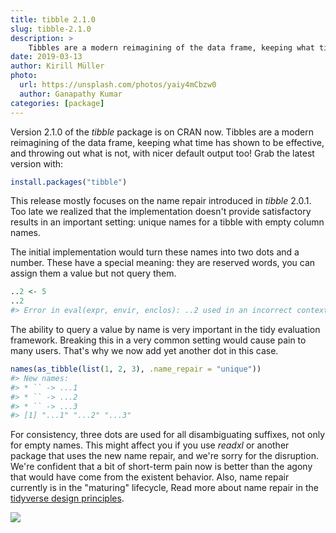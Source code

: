 ```yaml
---
title: tibble 2.1.0
slug: tibble-2.1.0
description: >
    Tibbles are a modern reimagining of the data frame, keeping what time has shown to be effective, and throwing out what is not, with nicer default output too! This article describes and motivates the latest minor release.
date: 2019-03-13
author: Kirill Müller
photo:
  url: https://unsplash.com/photos/yaiy4mCbzw0
  author: Ganapathy Kumar
categories: [package]
---
```





<STYLE type='text/css' scoped>
PRE.fansi SPAN {padding-top: .25em; padding-bottom: .25em};
</STYLE>


Version 2.1.0 of the *tibble* package is on CRAN now. Tibbles are a modern reimagining of the data frame, keeping what time has shown to be effective, and throwing out what is not, with nicer default output too! Grab the latest version with:

```r
install.packages("tibble")
```

This release mostly focuses on the name repair introduced in *tibble* 2.0.1.
Too late we realized that the implementation doesn't provide satisfactory results in an important setting: unique names for a tibble with empty column names.

The initial implementation would turn these names into two dots and a number.
These have a special meaning: they are reserved words, you can assign them a value but not query them.


```r
..2 <- 5
..2
#> Error in eval(expr, envir, enclos): ..2 used in an incorrect context, no ... to look in
```

The ability to query a value by name is very important in the tidy evaluation framework.
Breaking this in a very common setting would cause pain to many users.
That's why we now add yet another dot in this case.


```r
names(as_tibble(list(1, 2, 3), .name_repair = "unique"))
#> New names:
#> * `` -> ...1
#> * `` -> ...2
#> * `` -> ...3
#> [1] "...1" "...2" "...3"
```

For consistency, three dots are used for all disambiguating suffixes, not only for empty names.
This might affect you if you use *readxl* or another package that uses the new name repair, and we're sorry for the disruption.
We're confident that a bit of short-term pain now is better than the agony that would have come from the existent behavior.
Also, name repair currently is in the "maturing" lifecycle, 
Read more about name repair in the [tidyverse design principles](https://principles.tidyverse.org/names-attribute.html#the-names-attribute-of-an-object).

![](/images/tibble-2.1.0/dots.jpg)

